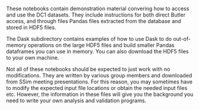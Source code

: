 These notebooks contain demonstration material convering how to access and use the DC1 datasets. They include instructions for both direct Butler access, and through files Pandas files extracted from the database and stored in HDF5 files.

The Dask subdirectory contains examples of how to use Dask to do out-of-memory operations on the large HDF5 files and build smaller 
Pandas dataframes you can use in memory.  You can also download the HDF5 files to your own machine.

Not all of these notebooks should be expected to just work with no modifications. They are written by various group members and
downloaded from SSim meeting presentations. For this reason, you may sometimes have to modify the expected input file locations or
obtain the needed input files etc.  However, the information in these files will give you the background you need to write your own
analysis and validation programs.
